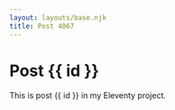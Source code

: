 ```yaml
---
layout: layouts/base.njk
title: Post 4067
---
```


# Post {{ id }}

This is post {{ id }} in my Eleventy project.
